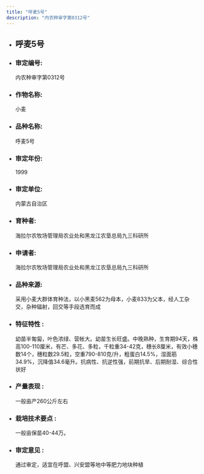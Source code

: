 ```yaml
---
title: "呼麦5号"
description: "内农种审字第0312号"
---
```

* ## 呼麦5号
* ###  审定编号:  
   内农种审字第0312号

*  ### 作物名称:  
   小麦

*   ###  品种名称: 
    呼麦5号

*   ### 审定年份: 
    1999

*   ### 审定单位:  
    内蒙古自治区

*   ### 育种者:  
    海拉尔农牧场管理局农业处和黑龙江农垦总局九三科研所

*   ### 申请者:  
    海拉尔农牧场管理局农业处和黑龙江农垦总局九三科研所

*   ### 品种来源:  
    采用小麦大群体育种法，以小黑麦562为母本，小麦833为父本，经人工杂交，杂种辐射，回交等手段选育而成


*   ### 特征特性 : 
    幼苗半匍匐，叶色浓绿、营帐大。幼苗生长旺盛。中晚熟种，生育期94天，株高100-110厘米，有芒、多花、多粒，千粒重34-42克，穗长8厘米，有效小穗数14个，穗粒数29.5粒，空重790-810克/升，粗蛋白14.5%，湿面筋34.9%，沉降值34.6毫升。抗病性、抗逆性强，前期抗旱、后期耐湿、综合性状好


*   ### 产量表现 : 
    一般亩产260公斤左右


*   ### 栽培技术要点 : 
    一般亩保苗40-44万。

*   ### 审定意见 : 
    通过审定，适宜在呼盟、兴安盟等地中等肥力地块种植

